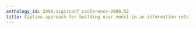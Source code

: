 ```yaml
---
anthology_id: 2000.sigirconf_conference-2000.52
title: Captive approach for building user model in an information retrieval context
---
```

